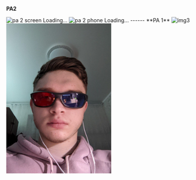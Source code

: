 **PA2**


<img alt="pa 2 screen Loading..." height="600" src="imgs/pa2_screen.gif" title="gif" width="400"/>
<img alt="pa 2 phone Loading..." height="600" src="imgs/pa2_phone.gif" title="gif" width="400"/>
------
**PA 1**

<img alt="img3" height="600" src="imgs/pa1_23.gif" title="gif" width="600"/>
<img alt="img3" height="400px" src="imgs/pa1_23_2.jpg" title="Image" width="280px"/>
